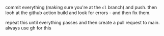 commit everything (making sure you're at the `cl` branch) and push. then looh at the github action build and look for errors - and then fix them.

repeat this until everything passes and then create a pull request to main.
always use gh for this
